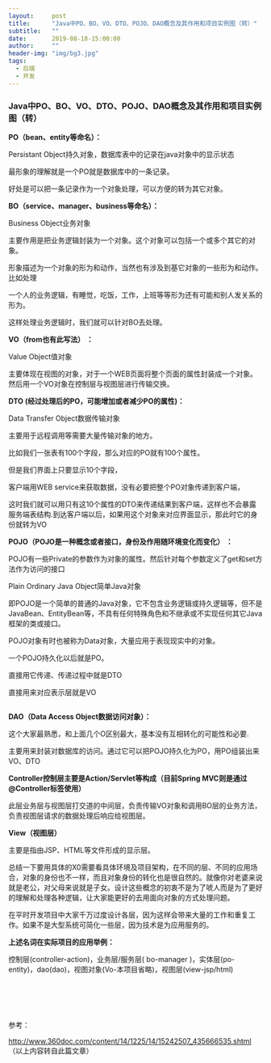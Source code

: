 ```yaml
---
layout:     post
title:      "Java中PO、BO、VO、DTO、POJO、DAO概念及其作用和项目实例图（转）"
subtitle:   ""
date:       2019-08-18-15:00:00
author:     ""
header-img: "img/bg3.jpg"
tags:
  - 后端
  - 开发
---
```


### Java中PO、BO、VO、DTO、POJO、DAO概念及其作用和项目实例图（转）

<div id="cnblogs_post_body" class="blogpost-body ">
    <p><strong>PO（bean、entity等命名）：</strong></p>
<p class="_mce_tagged_br">Persistant Object持久对象，数据库表中的记录在java对象中的显示状态</p>
<p class="_mce_tagged_br">最形象的理解就是一个PO就是数据库中的一条记录。</p>
<p class="_mce_tagged_br">好处是可以把一条记录作为一个对象处理，可以方便的转为其它对象。&nbsp;</p>
<p><strong>BO（service、manager、business等命名）： </strong></p>
<p>Business Object业务对象</p>
<p>主要作用是把业务逻辑封装为一个对象。这个对象可以包括一个或多个其它的对象。</p>
<p>形象描述为一个对象的形为和动作，当然也有涉及到基它对象的一些形为和动作。比如处理</p>
<p>一个人的业务逻辑，有睡觉，吃饭，工作，上班等等形为还有可能和别人发关系的形为。</p>
<p>这样处理业务逻辑时，我们就可以针对BO去处理。</p>
<p><strong>VO（from也有此写法） ：</strong></p>
<p>Value Object值对象</p>
<p>主要体现在视图的对象，对于一个WEB页面将整个页面的属性封装成一个对象。然后用一个VO对象在控制层与视图层进行传输交换。</p>
<p><strong>DTO (经过处理后的PO，可能增加或者减少PO的属性)：</strong></p>
<p>Data Transfer Object数据传输对象</p>
<p>主要用于远程调用等需要大量传输对象的地方。</p>
<p>比如我们一张表有100个字段，那么对应的PO就有100个属性。</p>
<p>但是我们界面上只要显示10个字段，</p>
<p>客户端用WEB service来获取数据，没有必要把整个PO对象传递到客户端，</p>
<p>这时我们就可以用只有这10个属性的DTO来传递结果到客户端，这样也不会暴露服务端表结构.到达客户端以后，如果用这个对象来对应界面显示，那此时它的身份就转为VO&nbsp;</p>
<p><strong>POJO（POJO是一种概念或者接口，身份及作用随环境变化而变化） ： </strong></p>
<p>POJO有一些Private的参数作为对象的属性。然后针对每个参数定义了get和set方法作为访问的接口</p>
<p>Plain Ordinary Java Object简单Java对象</p>
<p>即POJO是一个简单的普通的Java对象，它不包含业务逻辑或持久逻辑等，但不是JavaBean、EntityBean等，不具有任何特殊角色和不继承或不实现任何其它Java框架的类或接口。</p>
<p>POJO对象有时也被称为Data对象，大量应用于表现现实中的对象。&nbsp;</p>
<p>一个POJO持久化以后就是PO。</p>
<p>直接用它传递、传递过程中就是DTO</p>
<p>直接用来对应表示层就是VO&nbsp;</p>
<p><a href="https://images2018.cnblogs.com/blog/417876/201712/417876-20171203232709851-347591406.png" title="点击查看原图" target="_blank" class="aimg"><img src="https://images2018.cnblogs.com/blog/417876/201712/417876-20171203232709851-347591406.png" alt=""></a></p>
<p><strong>DAO（Data Access Object数据访问对象）：</strong></p>
<p>这个大家最熟悉，和上面几个O区别最大，基本没有互相转化的可能性和必要.</p>
<p>主要用来封装对数据库的访问。通过它可以把POJO持久化为PO，用PO组装出来VO、DTO</p>
<p><strong>Controller控制层主要是Action/Servlet等构成（目前Spring MVC则是通过@Controller标签使用）</strong></p>
<p>此层业务层与视图层打交道的中间层，负责传输VO对象和调用BO层的业务方法，负责视图层请求的数据处理后响应给视图层。</p>
<p><strong>View（视图层）</strong></p>
<p>主要是指由JSP、HTML等文件形成的显示层。</p>
<p>总结一下要用具体的X0需要看具体环境及项目架构，在不同的层、不同的应用场合，对象的身份也不一样，而且对象身份的转化也是很自然的。就像你对老婆来说就是老公，对父母来说就是子女。设计这些概念的初衷不是为了唬人而是为了更好的理解和处理各种逻辑，让大家能更好的去用面向对象的方式处理问题。</p>
<p>在平时开发项目中大家千万过度设计各层，因为这样会带来大量的工作和重复工作。如果不是大型系统可简化一些层，因为技术是为应用服务的。</p>
<div>
<p><strong>上述名词在实际项目的应用举例：</strong></p>
<p class="_mce_tagged_br">控制层(controller-action)，业务层/服务层( bo-manager )，实体层(po-entity)，dao(dao)，视图对象(Vo-本项目省略)，视图层(view-jsp/html)</p>
<p class="_mce_tagged_br"><a href="https://images2018.cnblogs.com/blog/417876/201712/417876-20171203232655741-434600538.png" title="点击查看原图" target="_blank" class="aimg"><img src="https://images2018.cnblogs.com/blog/417876/201712/417876-20171203232655741-434600538.png" alt=""></a></p>
<p>&nbsp;</p>
<p class="_mce_tagged_br">&nbsp;</p>
</div>
<p>参考：</p>
<p><a href="http://www.360doc.com/content/14/1225/14/15242507_435666535.shtml" target="_blank">http://www.360doc.com/content/14/1225/14/15242507_435666535.shtml</a>（以上内容转自此篇文章）</p>
<p>&nbsp;</p>
</div>